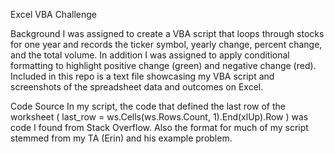 Excel VBA Challenge

Background
  I was assigned to create a VBA script that loops through stocks for one year and records the ticker symbol, yearly change, percent change, and the total volume. In addition I was assigned to apply conditional formatting to highlight positive change (green) and negative change (red). Included in this repo is a text file showcasing my VBA script and screenshots of the spreadsheet data and outcomes on Excel.

  Code Source
    In my script, the code that defined the last row of the worksheet ( last_row = ws.Cells(ws.Rows.Count, 1).End(xlUp).Row ) was code I found from Stack Overflow. Also the format for much of my script stemmed from my TA (Erin) and his example problem.
